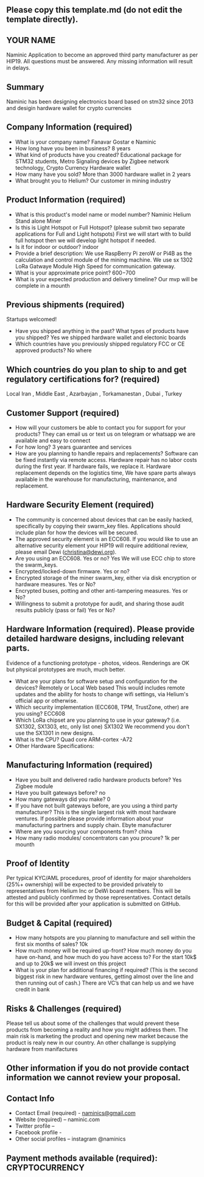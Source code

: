 ## Please copy this template.md (do not edit the template directly).
## YOUR NAME
Naminic
Application to become an approved third party manufacturer as per HIP19. All questions must be answered. Any missing information will result in delays.
## Summary
Naminic has been designing electronics board based on stm32 since 2013 and desigin hardware wallet for crypto currencies 
## Company Information (required)
* What is your company name? Fanavar Gostar e Naminic 
* How long have you been in business? 8 years
* What kind of products have you created? Educational package for STM32 students, Metro Signaling devices by Zigbee network technology, Crypto Currency Hardware wallet 
* How many have you sold? More than 3000 hardware wallet in 2 years
* What brought you to Helium? Our customer in mining industry

## Product Information (required)
* What is this product's model name or model number? Naminic Helium Stand alone Miner
* Is this is Light Hotspot or Full Hotspot? (please submit two separate applications for Full and Light hotspots)
First we will start with to build full hotspot then we will develop light hotspot if needed.
* Is it for indoor or outdoor?  indoor
* Provide a brief description: We use RaspBerry Pi zeroW or Pi4B as the calculation and control  module of the mining machine.
 We use sx 1302 LoRa Gatwaye Module High Speed for communication gateway. 
* What is your approximate price point? 600$- 700$
* What is your expected production and delivery timeline? Our mvp will be complete in a mounth 

## Previous shipments (required)
Startups welcomed!
* Have you shipped anything in the past? What types of products have you shipped? Yes we shipped hardware wallet and electonic boards 
* Which countries have you previously shipped regulatory FCC or CE approved products? No where

## Which countries do you plan to ship to and get regulatory certifications for? (required)
Local Iran , Middle East , Azarbayjan , Torkamanestan , Dubai , Turkey
## Customer Support (required)
* How will your customers be able to contact you for support for your products? They can email us or text us on telegram or whatsapp we are available and easy to connect 
* For how long? 3 years guarantee and services 
* How are you planning to handle repairs and replacements? Software can be fixed instantly via remote access. Hardware repair has no labor costs during the first year. If hardware fails, we replace it. Hardware replacement depends on the logistics time, We have spare parts always available in the warehouse for manufacturing, maintenance, and replacement.


## Hardware Security Element (required)
* The community is concerned about devices that can be easily hacked, specifically by copying their swarm_key files. Applications should include plan for how the devices will be secured.
* The approved security element is an ECC608. If you would like to use an alternative security element your HIP19 will require additional review, please email Dewi (christina@dewi.org).
* Are you using an ECC608. Yes or no?  Yes We will use ECC chip to store the swarm_keys.
* Encrypted/locked-down firmware. Yes or no? 
* Encrypted storage of the miner swarm_key, either via disk encryption or hardware measures. Yes or No?
* Encrypted buses, potting and other anti-tampering measures. Yes or No?
* Willingness to submit a prototype for audit, and sharing those audit results publicly (pass or fail) Yes or No?

## Hardware Information (required). Please provide detailed hardware designs, including relevant parts.
Evidence of a functioning prototype - photos, videos. Renderings are OK but physical prototypes are much, much better. 
* What are your plans for software setup and configuration for the devices? Remotely or Local Web based
This would includes remote updates and the ability for hosts to change wifi settings, via Helium's official app or otherwise. 
* Which security implementation (ECC608, TPM, TrustZone, other) are you using? ECC608
* Which LoRa chipset are you planning to use in your gateway? (i.e. SX1302, SX1303, etc, only list one) SX1302
We recommend you don't use the SX1301 in new designs. 
* What is the CPU? Quad core ARM-cortex -A72
* Other Hardware Specifications: 

## Manufacturing Information (required)
* Have you built and delivered radio hardware products before? Yes Zigbee module 
* Have you built gateways before? no
* How many gateways did you make?  0
* If you have not built gateways before, are you using a third party manufacturer? This is the single largest risk with most hardware ventures. If possible please provide information about your manufacturing partners and supply chain. Ebyte manufacturer
* Where are you sourcing your components from? china
* How many radio modules/ concentrators can you procure? 1k per mounth

## Proof of Identity
Per typical KYC/AML procedures, proof of identity for major shareholders (25%+ ownership) will be expected to be provided privately to representatives from Helium Inc or DeWi board members. This will be attested and publicly confirmed by those representatives.
Contact details for this will be provided after your application is submitted on GitHub. 

## Budget & Capital (required)
* How many hotspots are you planning to manufacture and sell within the first six months of sales? 10k
* How much money will be required up-front? How much money do you have on-hand, and how much do you have access to? For the start 10k$  and up to 20k$ we will invest on this project
* What is your plan for additional financing if required? (This is the second biggest risk in new hardware ventures, getting almost over the line and then running out of cash.) 
There are VC’s that can help us and we have credit in bank 

## Risks & Challenges (required)
Please tell us about some of the challenges that would prevent these products from becoming a reality and how you might address them.
The main risk is marketing the product and opening new market because the product is realy new in our country. An other challange is supplying hardware from manifactures 

## Other information if you do not provide contact information we cannot review your proposal.
## Contact Info 
* Contact Email (required) -  naminics@gmail.com
* Website (required) – naminic.com
* Twitter profile – 
* Facebook profile -
* Other social profiles – instagram @naminics


## Payment methods available (required): CRYPTOCURRENCY 

